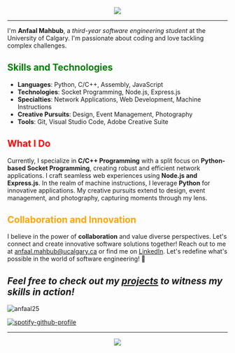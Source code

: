 <div align="center">
  <img src="https://capsule-render.vercel.app/api?type=waving&color=auto&height=80&animation=fadeIn&section=header&text=Hey%20There!&fontColor=FFFFFF&fontSize=70" />
</div>

---

I'm **Anfaal Mahbub**, a *third-year software engineering student* at the University of Calgary. I'm passionate about coding and love tackling complex challenges.

## <span style="color:green">Skills and Technologies</span>

- **Languages**: Python, C/C++, Assembly, JavaScript
- **Technologies**: Socket Programming, Node.js, Express.js
- **Specialties**: Network Applications, Web Development, Machine Instructions
- **Creative Pursuits**: Design, Event Management, Photography
- **Tools**: Git, Visual Studio Code, Adobe Creative Suite

## <span style="color:red">What I Do</span>

Currently, I specialize in **C/C++ Programming** with a split focus on **Python-based Socket Programming**, creating robust and efficient network applications. I craft seamless web experiences using **Node.js and Express.js**. In the realm of machine instructions, I leverage **Python** for innovative applications. My creative pursuits extend to design, event management, and photography, capturing moments through my lens.

## <span style="color:orange">Collaboration and Innovation</span>

I believe in the power of **collaboration** and value diverse perspectives. Let's connect and create innovative software solutions together! Reach out to me at [anfaal.mahbub@ucalgary.ca](mailto:anfaal.mahbub@ucalgary.ca) or find me on [LinkedIn](https://linkedin.com/in/anfaal-mahbub-b0baa71b1). Let's redefine what's possible in the world of software engineering! 🚀



*Feel free to check out my [projects](https://github.com/Anfaal25?tab=repositories) to witness my skills in action!*
---

<div align="left">
  <img src="https://github-readme-stats.vercel.app/api/top-langs?username=anfaal25&show_icons=true&locale=en&layout=compact" alt="anfaal25" />
</div>

[![spotify-github-profile](https://spotify-github-profile.vercel.app/api/view?uid=22fddkn55evy44knaopl75axa&cover_image=true&theme=natemoo-re&show_offline=false&background_color=121212&interchange=false&bar_color=53b14f&bar_color_cover=false)](https://github.com/kittinan/spotify-github-profile)

---

<div align="center">
  <img src="https://capsule-render.vercel.app/api?type=waving&color=auto&height=80&animation=fadeIn&section=footer" />
</div>
